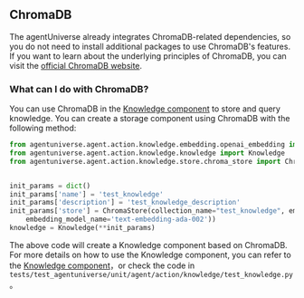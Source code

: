 ## ChromaDB

The agentUniverse already integrates ChromaDB-related dependencies, so you do not need to install additional packages to use ChromaDB's features.
If you want to learn about the underlying principles of ChromaDB, you can visit the [official ChromaDB website](https://www.trychroma.com/).

### What can I do with ChromaDB?

You can use ChromaDB in the [Knowledge component](2_2_4_Knowledge.md) to store and query knowledge. You can create a storage component using ChromaDB with the following method:
```python
from agentuniverse.agent.action.knowledge.embedding.openai_embedding import OpenAIEmbedding
from agentuniverse.agent.action.knowledge.knowledge import Knowledge
from agentuniverse.agent.action.knowledge.store.chroma_store import ChromaStore


init_params = dict()
init_params['name'] = 'test_knowledge'
init_params['description'] = 'test_knowledge_description'
init_params['store'] = ChromaStore(collection_name="test_knowledge", embedding_model=OpenAIEmbedding(
    embedding_model_name='text-embedding-ada-002'))
knowledge = Knowledge(**init_params)
```
The above code will create a Knowledge component based on ChromaDB. For more details on how to use the Knowledge component, you can refer to the [Knowledge component](2_2_4_Knowledge.md)，or check the code in `tests/test_agentuniverse/unit/agent/action/knowledge/test_knowledge.py`。
